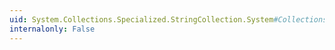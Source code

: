 ```yaml
---
uid: System.Collections.Specialized.StringCollection.System#Collections#IEnumerable#GetEnumerator
internalonly: False
---
```

